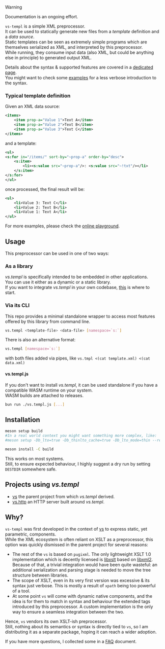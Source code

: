 > [!WARNING]  
> Documentation is an ongoing effort.

`vs-templ` is a simple XML preprocessor.  
It can be used to statically generate new files from a _template_ definition and a _data source_.  
Static templates can be seen as extremely simple programs which are themselves serialized as XML, and interpreted by this preprocessor.  
While running, they consume input data (also XML, but could be anything else in principle) to generated output XML.

Details about the syntax & supported features are covered in a [dedicated page](https://lazy-eggplant.github.io/vs.templ/next/docs).  
You might want to check some [examples](https://lazy-eggplant.github.io/vs.templ/wasm-demo/) for a less verbose introduction to the syntax.

### Typical template definition

Given an XML data source:

```xml
<items>
    <item prop-a="Value 1">Text A</item>
    <item prop-a="Value 2">Text B</item>
    <item prop-a="Value 3">Text C</item>
</items>
```

and a template:

```xml
<ul>
<s:for in="/items/" sort-by="~prop-a" order-by="desc">
    <s:item>
        <li><s:value src="~prop-a"/>: <s:value src="~!txt"/></li>
    </s:item>
</s:for>
</ul>
```

once processed, the final result will be:

```xml
<ul>
    <li>Value 3: Text C</li>
    <li>Value 2: Text B</li>
    <li>Value 1: Text A</li>
</ul>
```

For more examples, please check the [online playground](https://lazy-eggplant.github.io/vs.templ/wasm-demo/).

## Usage

This preprocessor can be used in one of two ways:

### As a library

_vs.templ_ is specifically intended to be embedded in other applications.  
You can use it either as a dynamic or a static library.  
If you want to integrate _vs.templ_ in your own codebase, [this](./docs/for-developers.md) is where to start.

### Via its CLI

This repo provides a minimal standalone wrapper to access most features offered by this library from command line.

```bash
vs.templ <template-file> <data-file> [namespace=`s:`]
```

There is also an alternative format:

```bash
vs.templ [namespace=`s:`]
```

with both files added via pipes, like `vs.tmpl <(cat template.xml) <(cat data.xml)`

#### vs.templ.js

If you don't want to install _vs.templ_, it can be used standalone if you have a compatible WASM runtime on your system.  
WASM builds are attached to releases.

```bash
bun run ./vs.templ.js [...]
```

## Installation

```bash
meson setup build
#In a real world context you might want something more complex, like:
#meson setup -Db_lto=true -Db_thinlto_cache=true -Db_lto_mode=thin --reconfigure build/ --buildtype=release

meson install -C build
```

This works on most systems.  
Still, to ensure expected behaviour, I highly suggest a dry run by setting `DESTDIR` somewhere safe.

## Projects using _vs.templ_

- [vs](https://github.com/KaruroChori/vs-fltk) the parent project from which _vs.templ_ derived.
- [vs.http](https://github.com/lazy-eggplant/vs.http) an HTTP server built around _vs.templ_.

## Why?

`vs-templ` was first developed in the context of [vs](https://github.com/karurochori/vs-fltk) to express static, yet parametric, components.  
While the XML ecosystem is often reliant on XSLT as a preprocessor, this option was quickly dismissed in the parent project for several reasons:

- The rest of the `vs` is based on `pugixml`. The only lightweight XSLT 1.0 implementation which is decently licensed is [libxslt](https://gitlab.gnome.org/GNOME/libxslt) based on [libxml2](https://gitlab.gnome.org/GNOME/libxml2).  
  Because of that, a trivial integration would have been quite wasteful: an additional serialization and parsing stage is needed to move the tree structure between libraries.
- The scope of XSLT, even in its very first version was excessive & its syntax just verbose. This is mostly a result of `xpath` being too powerful of a tool.
- At some point `vs` will come with dynamic native components, and the idea is for them to match in syntax and behaviour the extended tags introduced by this preprocessor. A custom implementation is the only way to ensure a seamless integration between the two.

Hence, `vs` vendors its own XSLT-ish preprocessor.  
Still, nothing about its semantics or syntax is directly tied to `vs`, so I am distributing it as a separate package, hoping it can reach a wider adoption.

If you have more questions, I collected some in a [FAQ](./docs/faq.md) document.
